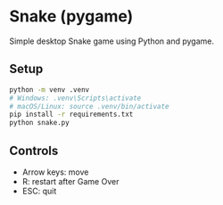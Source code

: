 # Snake (pygame)
Simple desktop Snake game using Python and pygame.

## Setup
```bash
python -m venv .venv
# Windows: .venv\Scripts\activate
# macOS/Linux: source .venv/bin/activate
pip install -r requirements.txt
python snake.py
```

## Controls
- Arrow keys: move
- R: restart after Game Over
- ESC: quit
